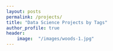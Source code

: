 ```yaml
---
layout: posts 
permalink: /projects/
title: "Data Science Projects by Tags"
author_profile: true
header:
    image:  "/images/woods-1.jpg"
---
```

